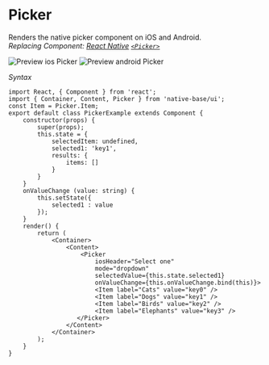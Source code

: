 # Picker

Renders the native picker component on iOS and Android.<br />
*Replacing Component: [React Native](https://facebook.github.io/react-native/) [<code>&lt;Picker></code>](https://facebook.github.io/react-native/docs/picker.html)*

![Preview ios Picker](../docs/assets/ios/components/picker.gif)
![Preview android Picker](../docs/assets/android/components/picker.gif)

*Syntax*

<pre class="line-numbers"><code class="language-jsx">import React, { Component } from 'react';
import { Container, Content, Picker } from 'native-base/ui';
const Item = Picker.Item;​
export default class PickerExample extends Component {
    constructor(props) {
        super(props);
        this.state = {
            selectedItem: undefined,
            selected1: 'key1',
            results: {
                items: []
            }
        }
    }
    onValueChange (value: string) {
        this.setState({
            selected1 : value
        });
    }
    render() {
        return (
            &lt;Container>
                &lt;Content>
                    &lt;Picker
                        iosHeader="Select one"
                        mode="dropdown"
                        selectedValue={this.state.selected1}
                        onValueChange={this.onValueChange.bind(this)}>
                        &lt;Item label="Cats" value="key0" />
                        &lt;Item label="Dogs" value="key1" />
                        &lt;Item label="Birds" value="key2" />
                        &lt;Item label="Elephants" value="key3" />
                   &lt;/Picker>
                &lt;/Content>
            &lt;/Container>
        );
    }
}</code></pre><br />
